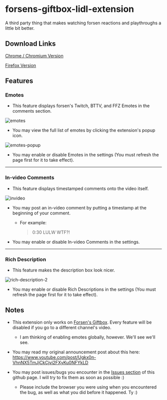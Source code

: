 # forsens-giftbox-lidl-extension
A third party thing that makes watching forsen reactions and playthroughs a little bit better.

## Download Links

[Chrome / Chromium Version](https://chrome.google.com/webstore/detail/forsens-giftbox-lidl-exte/oobgojiochekabnidddglbpbikhnfidb)

[Firefox Version](https://addons.mozilla.org/en-US/firefox/addon/forsens-giftbox-lidl-extension/)

## Features

### Emotes

- This feature displays forsen's Twitch, BTTV, and FFZ Emotes in the comments section.

![emotes](https://user-images.githubusercontent.com/16715946/146497392-9f488288-24c5-4525-a451-75585733ef62.png)

- You may view the full list of emotes by clicking the extension's popup icon.

![emotes-popup](https://user-images.githubusercontent.com/16715946/146497495-654f54cd-15b5-4c38-9ae8-627fcc888354.png)

- You may enable or disable Emotes in the settings (You must refresh the page first for it to take effect).

---

### In-video Comments

- This feature displays timestamped comments onto the video itself.

![invideo](https://user-images.githubusercontent.com/16715946/146496935-84f0dbba-d574-48c9-bbfa-8223dfbefb36.png)

- You may post an in-video comment by putting a timestamp at the beginning of your comment.

  - For example:
  
    > 0:30 LULW WTF?!

- You may enable or disable In-video Comments in the settings.

---

### Rich Description

- This feature makes the description box look nicer.

![rich-description-2](https://user-images.githubusercontent.com/16715946/146500683-4207b9b3-4d5d-4fe7-9c80-11d8b193e26c.png)

- You may enable or disable Rich Descriptions in the settings (You must refresh the page first for it to take effect).

## Notes

- This extension only works on [Forsen's Giftbox](https://www.youtube.com/c/ForsensGiftbox). Every feature will be disabled if you go to a different channel's video.
  - I am thinking of enabling emotes globally, however. We'll see we'll see.

- You may read my original announcement post about this here: https://www.youtube.com/post/Ugkx0n-VhnNX5TmJjCkCjvi2FXyKu0NFYkLD

- You may post issues/bugs you encounter in the [Issues section](https://github.com/Aayzie/forsens-giftbox-lidl-extension/issues) of this github page. I will try to fix them as soon as possible :)
  - Please include the browser you were using when you encountered the bug, as well as what you did before it happened. Ty :)
